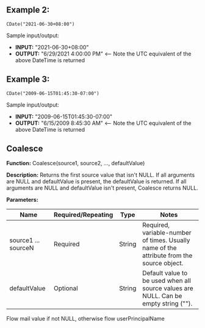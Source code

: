 ## Example 2:

`CDate("2021-06-30+08:00")`

Sample input/output:

- **INPUT:** "2021-06-30+08:00"
- **OUTPUT:** "6/29/2021 4:00:00 PM" <-- Note the UTC equivalent of the above DateTime is returned

## Example 3:

`CDate("2009-06-15T01:45:30-07:00")`

Sample input/output:

- **INPUT:** "2009-06-15T01:45:30-07:00"
- **OUTPUT:** "6/15/2009 8:45:30 AM" <-- Note the UTC equivalent of the above DateTime is returned

## Coalesce

**Function:** Coalesce(source1, source2, ..., defaultValue)

**Description:** Returns the first source value that isn't NULL. If all arguments are NULL and defaultValue is present, the defaultValue is returned. If all arguments are NULL and defaultValue isn't present, Coalesce returns NULL.

**Parameters:**

| Name                      | Required/Repeating | Type   | Notes                                                                 |
|---------------------------|--------------------|--------|-----------------------------------------------------------------------|
| source1 ... sourceN       | Required           | String | Required, variable-number of times. Usually name of the attribute from the source object. |
| defaultValue              | Optional           | String | Default value to be used when all source values are NULL. Can be empty string ("").    |

Flow mail value if not NULL, otherwise flow userPrincipalName